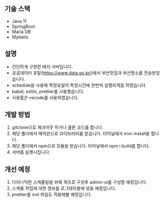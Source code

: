 ## 기술 스택

- Java 11
- SpringBoot
- Maria DB
- Mybatis

## 설명

- 간단하게 구현한 배치 서버입니다.
- 공공데이터 포탈(https://www.data.go.kr/)에서 부산맛집과 부산명소를 전송받았습니다.
- schedule을 사용해 특정요일의 특정시간에 한번씩 실행되게끔 하였습니다.
- babel, eslint, prettier를 사용했습니다.
- 사용툴은 vscode를 사용하였습니다.

## 개발 방법

1. gitclone으로 체크아웃 하거나 클론 코드를 합니다.
2. 해당 폴더에서 메이븐으로 라이브러리를 받습니다. 터미널에서 mvn install을 합니다.
3. 해당 폴더에서 npm으로 모듈을 받습니다. 터미널에서 npm i build를 합니다.
4. 서버를 실행시킵니다.

## 개선 예정

1. 다이나믹한 스케쥴링을 위해 쿼츠로 구성후 admin-ui를 구성할 예정입니다.
2. 스케쥴 작업에 대한 정보를 로그테이블에 넣을 예정입니다.
3. prettier를 xml 파일도 적용해볼 예정입니다.
